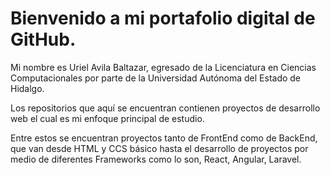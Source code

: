 # Bienvenido a mi portafolio digital de GitHub.

Mi nombre es Uriel Avila Baltazar, egresado de la Licenciatura en Ciencias Computacionales por parte de la Universidad Autónoma del Estado de Hidalgo.

Los repositorios que aquí se encuentran contienen proyectos de desarrollo web el cual es mi enfoque principal de estudio.

Entre estos se encuentran proyectos tanto de FrontEnd como de BackEnd, que van desde HTML y CCS básico hasta el desarrollo de proyectos por medio de diferentes Frameworks como lo son, React, Angular, Laravel.

<!---
UrielAvilaBaltazar/UrielAvilaBaltazar is a ✨ special ✨ repository because its `README.md` (this file) appears on your GitHub profile.
You can click the Preview link to take a look at your changes.
--->
